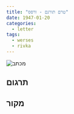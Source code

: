 ```yaml
---
title: "טרם תורגם - ורסס"
date: 1947-01-20
categories:
  - letter
tags:
  - werses
  - rivka
---
```


![מכתב](/pupko-papers/assets/images/1947-01-15-unknown-1.jpg)

## תרגום

## מקור
